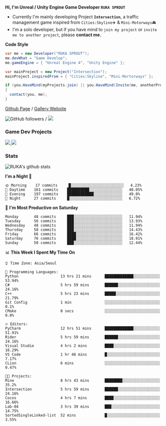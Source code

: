 **Hi, I'm Unreal / Unity Engine Game Developer `RUKA SPROUT`**

- Currently I'm mainly developing Project **`Intersection`**, a traffic management game inspired from `Cities:Skyline`✈️ & `Mini-Motorways`🚘
- I'm a solo developer, but if you have mind to `join my project` or `invite me to another project`, please **contact me.**

**Code Style**

```csharp
var me = new Developer("RUKA SPROUT");
me.devWhat = "Game Develop";
me.gameEngine = { "Unreal Engine 4", "Unity Engine" };
```

```csharp
var mainProject = new Project("Intersection");
mainProject.inspiredFrom = { "Cities:Skyline", "Mini-Mortorways" };

if (you.HaveMind(myProjects.join) || you.HaveMind(Invite(me, anotherProject)))
{
  contact(you, me);
}
```

[Github Page](https://lutca1320.github.io/) / [Gallery Website](https://rukasp.xyz/)

![GitHub followers](https://img.shields.io/github/followers/lutca1320?label=Follow&style=social) / [![](https://img.shields.io/badge/Gmail-lutca1320%40gmail.com-blue)](mailto:lutca1320@gmail.com)

### Game Dev Projects

<a href="https://github.com/lutca1320/Intersection">
  <img src="https://github-readme-stats.vercel.app/api/pin/?username=lutca1320&repo=Intersection" />
</a>
<a href="https://github.com/lutca1320/Together">
  <img src="https://github-readme-stats.vercel.app/api/pin/?username=lutca1320&repo=Together" />
</a>


### Stats

![RUKA's github stats](https://github-readme-stats.vercel.app/api?username=lutca1320&show_icons=true&include_all_commits=true&count_private=true&hide=contribs,prs)

<!--START_SECTION:waka-->
**I'm a Night 🦉** 

```text
🌞 Morning    17 commits     █░░░░░░░░░░░░░░░░░░░░░░░░   4.23% 
🌆 Daytime    161 commits    ██████████░░░░░░░░░░░░░░░   40.05% 
🌃 Evening    197 commits    ████████████░░░░░░░░░░░░░   49.0% 
🌙 Night      27 commits     █░░░░░░░░░░░░░░░░░░░░░░░░   6.72%

```
📅 **I'm Most Productive on Saturday** 

```text
Monday       48 commits     ███░░░░░░░░░░░░░░░░░░░░░░   11.94% 
Tuesday      56 commits     ███░░░░░░░░░░░░░░░░░░░░░░   13.93% 
Wednesday    48 commits     ███░░░░░░░░░░░░░░░░░░░░░░   11.94% 
Thursday     58 commits     ███░░░░░░░░░░░░░░░░░░░░░░   14.43% 
Friday       66 commits     ████░░░░░░░░░░░░░░░░░░░░░   16.42% 
Saturday     76 commits     ████░░░░░░░░░░░░░░░░░░░░░   18.91% 
Sunday       50 commits     ███░░░░░░░░░░░░░░░░░░░░░░   12.44%

```


📊 **This Week I Spent My Time On** 

```text
⌚︎ Time Zone: Asia/Seoul

💬 Programming Languages: 
Python                   13 hrs 21 mins      █████████████░░░░░░░░░░░░   53.94% 
C#                       5 hrs 59 mins       ██████░░░░░░░░░░░░░░░░░░░   24.16% 
C++                      5 hrs 23 mins       █████░░░░░░░░░░░░░░░░░░░░   21.79% 
Git Config               1 min               ░░░░░░░░░░░░░░░░░░░░░░░░░   0.1% 
CMake                    0 secs              ░░░░░░░░░░░░░░░░░░░░░░░░░   0.0%

🔥 Editors: 
PyCharm                  12 hrs 51 mins      █████████████░░░░░░░░░░░░   51.91% 
Rider                    5 hrs 59 mins       ██████░░░░░░░░░░░░░░░░░░░   24.16% 
Visual Studio            4 hrs 2 mins        ████░░░░░░░░░░░░░░░░░░░░░   16.29% 
VS Code                  1 hr 46 mins        █░░░░░░░░░░░░░░░░░░░░░░░░   7.17% 
CLion                    6 mins              ░░░░░░░░░░░░░░░░░░░░░░░░░   0.47%

🐱‍💻 Projects: 
Mine                     8 hrs 43 mins       ████████░░░░░░░░░░░░░░░░░   35.2% 
Intersection             5 hrs 59 mins       ██████░░░░░░░░░░░░░░░░░░░   24.16% 
Cocos                    4 hrs 7 mins        ████░░░░░░░░░░░░░░░░░░░░░   16.66% 
Lab-04                   3 hrs 39 mins       ███░░░░░░░░░░░░░░░░░░░░░░   14.75% 
SortedSingleLinked-list  52 mins             █░░░░░░░░░░░░░░░░░░░░░░░░   3.55%

```


<!--END_SECTION:waka-->
